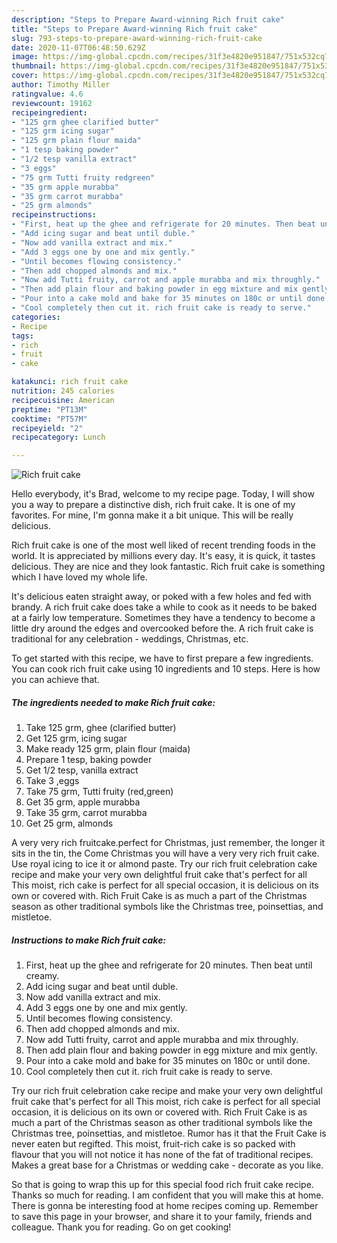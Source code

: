 ```yaml
---
description: "Steps to Prepare Award-winning Rich fruit cake"
title: "Steps to Prepare Award-winning Rich fruit cake"
slug: 793-steps-to-prepare-award-winning-rich-fruit-cake
date: 2020-11-07T06:48:50.629Z
image: https://img-global.cpcdn.com/recipes/31f3e4820e951847/751x532cq70/rich-fruit-cake-recipe-main-photo.jpg
thumbnail: https://img-global.cpcdn.com/recipes/31f3e4820e951847/751x532cq70/rich-fruit-cake-recipe-main-photo.jpg
cover: https://img-global.cpcdn.com/recipes/31f3e4820e951847/751x532cq70/rich-fruit-cake-recipe-main-photo.jpg
author: Timothy Miller
ratingvalue: 4.6
reviewcount: 19162
recipeingredient:
- "125 grm ghee clarified butter"
- "125 grm icing sugar"
- "125 grm plain flour maida"
- "1 tesp baking powder"
- "1/2 tesp vanilla extract"
- "3 eggs"
- "75 grm Tutti fruity redgreen"
- "35 grm apple murabba"
- "35 grm carrot murabba"
- "25 grm almonds"
recipeinstructions:
- "First, heat up the ghee and refrigerate for 20 minutes. Then beat until creamy."
- "Add icing sugar and beat until duble."
- "Now add vanilla extract and mix."
- "Add 3 eggs one by one and mix gently."
- "Until becomes flowing consistency."
- "Then add chopped almonds and mix."
- "Now add Tutti fruity, carrot and apple murabba and mix throughly."
- "Then add plain flour and baking powder in egg mixture and mix gently."
- "Pour into a cake mold and bake for 35 minutes on 180c or until done."
- "Cool completely then cut it. rich fruit cake is ready to serve."
categories:
- Recipe
tags:
- rich
- fruit
- cake

katakunci: rich fruit cake 
nutrition: 245 calories
recipecuisine: American
preptime: "PT13M"
cooktime: "PT57M"
recipeyield: "2"
recipecategory: Lunch

---
```



![Rich fruit cake](https://img-global.cpcdn.com/recipes/31f3e4820e951847/751x532cq70/rich-fruit-cake-recipe-main-photo.jpg)

Hello everybody, it's Brad, welcome to my recipe page. Today, I will show you a way to prepare a distinctive dish, rich fruit cake. It is one of my favorites. For mine, I'm gonna make it a bit unique. This will be really delicious.

Rich fruit cake is one of the most well liked of recent trending foods in the world. It is appreciated by millions every day. It's easy, it is quick, it tastes delicious. They are nice and they look fantastic. Rich fruit cake is something which I have loved my whole life.

It&#39;s delicious eaten straight away, or poked with a few holes and fed with brandy. A rich fruit cake does take a while to cook as it needs to be baked at a fairly low temperature. Sometimes they have a tendency to become a little dry around the edges and overcooked before the. A rich fruit cake is traditional for any celebration - weddings, Christmas, etc.


To get started with this recipe, we have to first prepare a few ingredients. You can cook rich fruit cake using 10 ingredients and 10 steps. Here is how you can achieve that.

<!--inarticleads1-->

##### The ingredients needed to make Rich fruit cake:

1. Take 125 grm, ghee (clarified butter)
1. Get 125 grm, icing sugar
1. Make ready 125 grm, plain flour (maida)
1. Prepare 1 tesp, baking powder
1. Get 1/2 tesp, vanilla extract
1. Take 3 ,eggs
1. Take 75 grm, Tutti fruity (red,green)
1. Get 35 grm, apple murabba
1. Take 35 grm, carrot murabba
1. Get 25 grm, almonds


A very very rich fruitcake.perfect for Christmas, just remember, the longer it sits in the tin, the Come Christmas you will have a very very rich fruit cake. Use royal icing to ice it or almond paste. Try our rich fruit celebration cake recipe and make your very own delightful fruit cake that&#39;s perfect for all This moist, rich cake is perfect for all special occasion, it is delicious on its own or covered with. Rich Fruit Cake is as much a part of the Christmas season as other traditional symbols like the Christmas tree, poinsettias, and mistletoe. 

<!--inarticleads2-->

##### Instructions to make Rich fruit cake:

1. First, heat up the ghee and refrigerate for 20 minutes. Then beat until creamy.
1. Add icing sugar and beat until duble.
1. Now add vanilla extract and mix.
1. Add 3 eggs one by one and mix gently.
1. Until becomes flowing consistency.
1. Then add chopped almonds and mix.
1. Now add Tutti fruity, carrot and apple murabba and mix throughly.
1. Then add plain flour and baking powder in egg mixture and mix gently.
1. Pour into a cake mold and bake for 35 minutes on 180c or until done.
1. Cool completely then cut it. rich fruit cake is ready to serve.


Try our rich fruit celebration cake recipe and make your very own delightful fruit cake that&#39;s perfect for all This moist, rich cake is perfect for all special occasion, it is delicious on its own or covered with. Rich Fruit Cake is as much a part of the Christmas season as other traditional symbols like the Christmas tree, poinsettias, and mistletoe. Rumor has it that the Fruit Cake is never eaten but regifted. This moist, fruit-rich cake is so packed with flavour that you will not notice it has none of the fat of traditional recipes. Makes a great base for a Christmas or wedding cake - decorate as you like. 

So that is going to wrap this up for this special food rich fruit cake recipe. Thanks so much for reading. I am confident that you will make this at home. There is gonna be interesting food at home recipes coming up. Remember to save this page in your browser, and share it to your family, friends and colleague. Thank you for reading. Go on get cooking!
